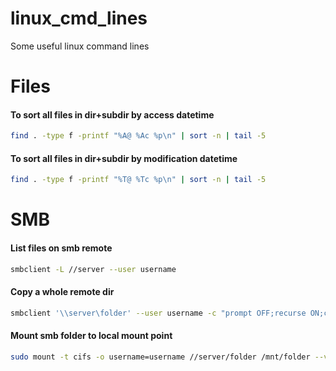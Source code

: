 # linux_cmd_lines

Some useful linux command lines

# Files

#### To sort all files in dir+subdir by access datetime
``` bash
find . -type f -printf "%A@ %Ac %p\n" | sort -n | tail -5
```

#### To sort all files in dir+subdir by modification datetime
``` bash
find . -type f -printf "%T@ %Tc %p\n" | sort -n | tail -5
```

# SMB

#### List files on smb remote
``` bash
smbclient -L //server --user username
```

#### Copy a whole remote dir 
``` bash
smbclient '\\server\folder' --user username -c "prompt OFF;recurse ON;cd "path/to/folder/";mget *"
```

#### Mount smb folder to local mount point
``` bash
sudo mount -t cifs -o username=username //server/folder /mnt/folder --verbose
```
